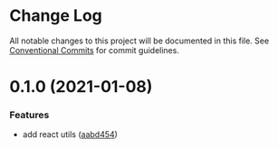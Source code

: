 # Change Log

All notable changes to this project will be documented in this file.
See [Conventional Commits](https://conventionalcommits.org) for commit guidelines.

# 0.1.0 (2021-01-08)


### Features

* add react utils ([aabd454](https://github.com/DavidWells/components/commit/aabd4540d267bd9091c89efc742710127013d979))
